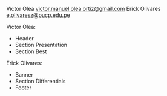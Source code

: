 Víctor Olea victor.manuel.olea.ortiz@gmail.com
Erick Olivares e.olivaresz@pucp.edu.pe

Víctor Olea:
 - Header
 - Section Presentation
 - Section Best

Erick Olivares:
 - Banner
 - Section Differentials
 - Footer